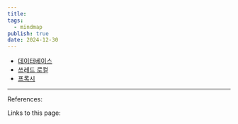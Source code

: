 ```yaml
---
title:
tags:
  - mindmap
publish: true
date: 2024-12-30
---
```


- [데이터베이스](https://xmind.ai/share/RW9UR0DK?xid=QlOQVE7Y)
- [쓰레드 로컬](https://xmind.ai/share/pRcM1EI6?xid=rsVsIqMU)
- [프록시](https://xmind.ai/share/dWnpY5HZ?xid=v6c005qb)

---

References:

Links to this page:
